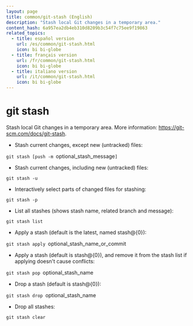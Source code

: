 ```yaml
---
layout: page
title: common/git-stash (English)
description: "Stash local Git changes in a temporary area."
content_hash: 6a957ea2db4eb310d8209b3c54f7c75ee9f19863
related_topics:
  - title: español version
    url: /es/common/git-stash.html
    icon: bi bi-globe
  - title: français version
    url: /fr/common/git-stash.html
    icon: bi bi-globe
  - title: italiano version
    url: /it/common/git-stash.html
    icon: bi bi-globe
---
```

# git stash

Stash local Git changes in a temporary area.
More information: <https://git-scm.com/docs/git-stash>.

- Stash current changes, except new (untracked) files:

`git stash [push -m `<span class="tldr-var badge badge-pill bg-dark-lm bg-white-dm text-white-lm text-dark-dm font-weight-bold">optional_stash_message</span>`]`

- Stash current changes, including new (untracked) files:

`git stash -u`

- Interactively select parts of changed files for stashing:

`git stash -p`

- List all stashes (shows stash name, related branch and message):

`git stash list`

- Apply a stash (default is the latest, named stash@{0}):

`git stash apply `<span class="tldr-var badge badge-pill bg-dark-lm bg-white-dm text-white-lm text-dark-dm font-weight-bold">optional_stash_name_or_commit</span>

- Apply a stash (default is stash@{0}), and remove it from the stash list if applying doesn't cause conflicts:

`git stash pop `<span class="tldr-var badge badge-pill bg-dark-lm bg-white-dm text-white-lm text-dark-dm font-weight-bold">optional_stash_name</span>

- Drop a stash (default is stash@{0}):

`git stash drop `<span class="tldr-var badge badge-pill bg-dark-lm bg-white-dm text-white-lm text-dark-dm font-weight-bold">optional_stash_name</span>

- Drop all stashes:

`git stash clear`

